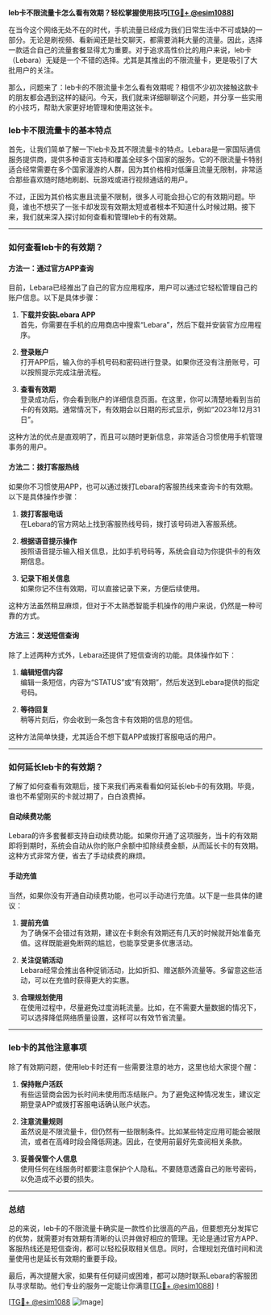 **leb卡不限流量卡怎么看有效期？轻松掌握使用技巧[[TG💪+ @esim1088](https://t.me/s/esim1088)]**

在当今这个网络无处不在的时代，手机流量已经成为我们日常生活中不可或缺的一部分。无论是刷视频、看新闻还是社交聊天，都需要消耗大量的流量。因此，选择一款适合自己的流量套餐显得尤为重要。对于追求高性价比的用户来说，leb卡（Lebara）无疑是一个不错的选择。尤其是其推出的不限流量卡，更是吸引了大批用户的关注。

那么，问题来了：leb卡的不限流量卡怎么看有效期呢？相信不少初次接触这款卡的朋友都会遇到这样的疑问。今天，我们就来详细聊聊这个问题，并分享一些实用的小技巧，帮助大家更好地管理和使用这张卡。

### leb卡不限流量卡的基本特点

首先，让我们简单了解一下leb卡及其不限流量卡的特点。Lebara是一家国际通信服务提供商，提供多种语言支持和覆盖全球多个国家的服务。它的不限流量卡特别适合经常需要在多个国家漫游的人群，因为其价格相对低廉且流量无限制，非常适合那些喜欢随时随地刷剧、玩游戏或进行视频通话的用户。

不过，正因为其价格实惠且流量不限制，很多人可能会担心它的有效期问题。毕竟，谁也不想买了一张卡却发现有效期太短或者根本不知道什么时候过期。接下来，我们就来深入探讨如何查看和管理leb卡的有效期。

---

### 如何查看leb卡的有效期？

#### 方法一：通过官方APP查询

目前，Lebara已经推出了自己的官方应用程序，用户可以通过它轻松管理自己的账户信息。以下是具体步骤：

1. **下载并安装Lebara APP**  
   首先，你需要在手机的应用商店中搜索“Lebara”，然后下载并安装官方应用程序。

2. **登录账户**  
   打开APP后，输入你的手机号码和密码进行登录。如果你还没有注册账号，可以按照提示完成注册流程。

3. **查看有效期**  
   登录成功后，你会看到账户的详细信息页面。在这里，你可以清楚地看到当前卡的有效期。通常情况下，有效期会以日期的形式显示，例如“2023年12月31日”。

这种方法的优点是直观明了，而且可以随时更新信息，非常适合习惯使用手机管理事务的用户。

#### 方法二：拨打客服热线

如果你不习惯使用APP，也可以通过拨打Lebara的客服热线来查询卡的有效期。以下是具体操作步骤：

1. **拨打客服电话**  
   在Lebara的官方网站上找到客服热线号码，拨打该号码进入客服系统。

2. **根据语音提示操作**  
   按照语音提示输入相关信息，比如手机号码等，系统会自动为你提供卡的有效期信息。

3. **记录下相关信息**  
   如果你记不住有效期，可以直接记录下来，方便后续使用。

这种方法虽然稍显麻烦，但对于不太熟悉智能手机操作的用户来说，仍然是一种可靠的方式。

#### 方法三：发送短信查询

除了上述两种方式外，Lebara还提供了短信查询的功能。具体操作如下：

1. **编辑短信内容**  
   编辑一条短信，内容为“STATUS”或“有效期”，然后发送到Lebara提供的指定号码。

2. **等待回复**  
   稍等片刻后，你会收到一条包含卡有效期的信息的短信。

这种方法简单快捷，尤其适合不想下载APP或拨打客服电话的用户。

---

### 如何延长leb卡的有效期？

了解了如何查看有效期后，接下来我们再来看看如何延长leb卡的有效期。毕竟，谁也不希望刚买的卡就过期了，白白浪费掉。

#### 自动续费功能

Lebara的许多套餐都支持自动续费功能。如果你开通了这项服务，当卡的有效期即将到期时，系统会自动从你的账户余额中扣除续费金额，从而延长卡的有效期。这种方式非常方便，省去了手动续费的麻烦。

#### 手动充值

当然，如果你没有开通自动续费功能，也可以手动进行充值。以下是一些具体的建议：

1. **提前充值**  
   为了确保不会错过有效期，建议在卡剩余有效期还有几天的时候就开始准备充值。这样既能避免断网的尴尬，也能享受更多优惠活动。

2. **关注促销活动**  
   Lebara经常会推出各种促销活动，比如折扣、赠送额外流量等。多留意这些活动，可以在充值时获得更大的实惠。

3. **合理规划使用**  
   在使用过程中，尽量避免过度消耗流量。比如，在不需要大量数据的情况下，可以选择降低网络质量设置，这样可以有效节省流量。

---

### leb卡的其他注意事项

除了有效期问题，使用leb卡时还有一些需要注意的地方，这里也给大家提个醒：

1. **保持账户活跃**  
   有些运营商会因为长时间未使用而冻结账户。为了避免这种情况发生，建议定期登录APP或拨打客服电话确认账户状态。

2. **注意流量规则**  
   虽然说是不限流量卡，但仍然有一些限制条件。比如某些特定应用可能会被限流，或者在高峰时段会降低网速。因此，在使用前最好先查阅相关条款。

3. **妥善保管个人信息**  
   使用任何在线服务时都要注意保护个人隐私。不要随意透露自己的账号密码，以免造成不必要的损失。

---

### 总结

总的来说，leb卡的不限流量卡确实是一款性价比很高的产品，但要想充分发挥它的优势，就需要对有效期有清晰的认识并做好相应的管理。无论是通过官方APP、客服热线还是短信查询，都可以轻松获取相关信息。同时，合理规划充值时间和流量使用也是延长有效期的重要手段。

最后，再次提醒大家，如果有任何疑问或困难，都可以随时联系Lebara的客服团队寻求帮助。他们专业的服务一定能让你满意[[TG💪+ @esim1088](https://t.me/s/esim1088)]！

[[TG💪+ @esim1088](https://t.me/s/esim1088) ![Image](https://i.postimg.cc/4NQfJmqS/Snipaste-2025-05-13-00-14-12.png)]